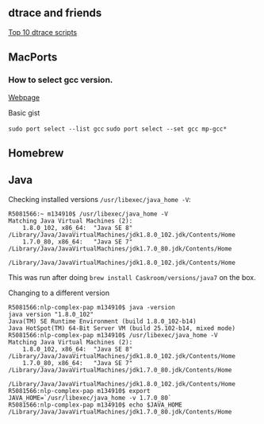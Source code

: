 ## dtrace and friends
[Top 10 dtrace scripts](http://dtrace.org/blogs/brendan/2011/10/10/top-10-dtrace-scripts-for-mac-os-x/)

## MacPorts
### How to select gcc version.
[Webpage](ficksworkshop.com/blog/14-coding/64-installing-gcc-on-mac)

Basic gist

`sudo port select --list gcc`
`sudo port select --set gcc mp-gcc*`

## Homebrew

## Java
Checking installed versions `/usr/libexec/java_home -V`:
``` 
R5081566:~ m134910$ /usr/libexec/java_home -V
Matching Java Virtual Machines (2):
    1.8.0_102, x86_64:	"Java SE 8"	/Library/Java/JavaVirtualMachines/jdk1.8.0_102.jdk/Contents/Home
    1.7.0_80, x86_64:	"Java SE 7"	/Library/Java/JavaVirtualMachines/jdk1.7.0_80.jdk/Contents/Home

/Library/Java/JavaVirtualMachines/jdk1.8.0_102.jdk/Contents/Home
```
This was run after doing `brew install Caskroom/versions/java7` on the box.

Changing to a different version
```
R5081566:nlp-complex-pap m134910$ java -version
java version "1.8.0_102"
Java(TM) SE Runtime Environment (build 1.8.0_102-b14)
Java HotSpot(TM) 64-Bit Server VM (build 25.102-b14, mixed mode)
R5081566:nlp-complex-pap m134910$ /usr/libexec/java_home -V
Matching Java Virtual Machines (2):
    1.8.0_102, x86_64:	"Java SE 8"	/Library/Java/JavaVirtualMachines/jdk1.8.0_102.jdk/Contents/Home
    1.7.0_80, x86_64:	"Java SE 7"	/Library/Java/JavaVirtualMachines/jdk1.7.0_80.jdk/Contents/Home

/Library/Java/JavaVirtualMachines/jdk1.8.0_102.jdk/Contents/Home
R5081566:nlp-complex-pap m134910$ export JAVA_HOME=`/usr/libexec/java_home -v 1.7.0_80`
R5081566:nlp-complex-pap m134910$ echo $JAVA_HOME
/Library/Java/JavaVirtualMachines/jdk1.7.0_80.jdk/Contents/Home
```


